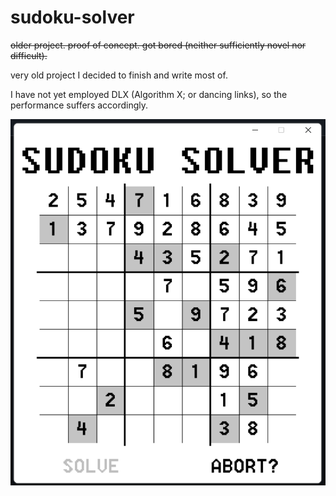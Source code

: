 # sudoku-solver

~~older project. proof of concept. got bored (neither sufficiently novel nor difficult).~~

very old project I decided to finish and write most of.

I have not yet employed DLX (Algorithm X; or dancing links), so the performance suffers accordingly.

![screenie](https://github.com/scott-sattler/sudoku-solver/blob/2c015a4c6f7e8fc9df5af10e422354debb8b7323/readme_image.png?raw=true)
